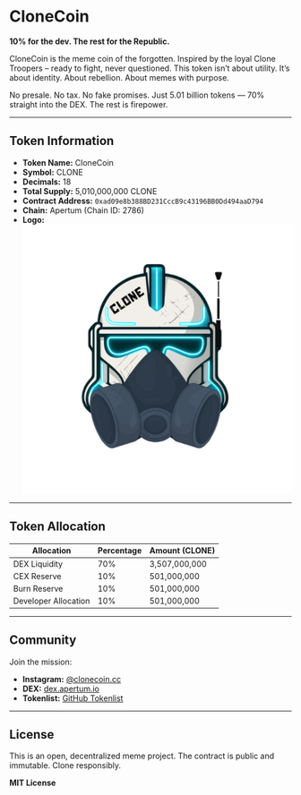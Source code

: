 # CloneCoin

**10% for the dev. The rest for the Republic.**

CloneCoin is the meme coin of the forgotten. 
Inspired by the loyal Clone Troopers – ready to fight, never questioned. 
This token isn’t about utility. It’s about identity. About rebellion. About memes with purpose.

No presale. No tax. No fake promises. 
Just 5.01 billion tokens — 70% straight into the DEX. The rest is firepower.

---

## Token Information

- **Token Name:** CloneCoin 
- **Symbol:** CLONE 
- **Decimals:** 18 
- **Total Supply:** 5,010,000,000 CLONE 
- **Contract Address:** `0xad09e8b388BD231CccB9c43196BB0Dd494aaD794` 
- **Chain:** Apertum (Chain ID: 2786) 
- **Logo:** ![CloneCoin Logo](https://github.com/CloneCoin-creator/CloneCoin-tokenlist/blob/main/CLONE.png?raw=true)


---

## Token Allocation

| Allocation           | Percentage | Amount (CLONE)      |
|----------------------|------------|---------------------|
| DEX Liquidity        | 70%        | 3,507,000,000       |
| CEX Reserve          | 10%        | 501,000,000         |
| Burn Reserve         | 10%        | 501,000,000         |
| Developer Allocation | 10%        | 501,000,000         |

---

## Community

Join the mission:

- **Instagram:** [@clonecoin.cc](https://www.instagram.com/clonecoin.cc?igsh=MXM0OGVldDAycnpqcA==)
- **DEX:** [dex.apertum.io](https://dex.apertum.io)
- **Tokenlist:** [GitHub Tokenlist](https://github.com/CloneCoin-creator/CloneCoin-tokenlist)

---

## License

This is an open, decentralized meme project. 
The contract is public and immutable. Clone responsibly.

**MIT License**
